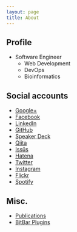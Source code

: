 ```yaml
---
layout: page
title: About
---
```


## Profile

- Software Engineer
    - Web Development
    - DevOps
    - Bioinformatics

## Social accounts

- [Google+](//plus.google.com/+KenjiAkiyama)
- [Facebook](//www.facebook.com/kenji.akiyama)
- [LinkedIn](//www.linkedin.com/in/kenjiakiyama)
- [GitHub](//github.com/artifactsauce)
- [Speaker Deck](//speakerdeck.com/artifactsauce)
- [Qiita](//qiita.com/artifactsauce)
- [Issüs](//issus.me/artifactsauce)
- [Hatena](//profile.hatena.ne.jp/artifactsauce/)
- [Twitter](//twitter.com/artifactsauce)
- [Instagram](//instagram.com/artifactsauce)
- [Flickr](//www.flickr.com/photos/artifactsauce)
- [Spotify](//open.spotify.com/user/artifactsauce)

## Misc.

- [Publications](/publications)
- [BitBar Plugins](https://getbitbar.com/contributors/artifactsauce)
